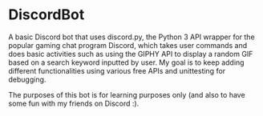 # DiscordBot
A basic Discord bot that uses discord.py, the Python 3 API wrapper for the popular gaming chat program Discord, which takes user commands and does basic activities such as using the GIPHY API to display a random GIF based on a search keyword inputted by user.
My goal is to keep adding different functionalities using various free APIs and unittesting for debugging.

The purposes of this bot is for learning purposes only (and also to have some fun with my friends on Discord :). 
